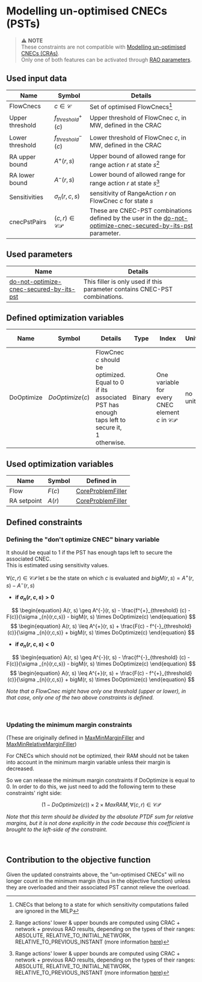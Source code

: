 # Modelling un-optimised CNECs (PSTs)

> ⚠️  **NOTE**  
> These constraints are not compatible with [Modelling un-optimised CNECs (CRAs)](unoptimized-cnec-filler-cra.md).  
> Only one of both features can be activated
> through [RAO parameters](/parameters/parameters.md#cnecs-that-should-not-be-optimised).

## Used input data

| Name            | Symbol                   | Details                                                                                                                                                                            |
|-----------------|--------------------------|------------------------------------------------------------------------------------------------------------------------------------------------------------------------------------|
| FlowCnecs       | $c \in \mathcal{C}$      | Set of optimised FlowCnecs[^1]                                                                                                                                                     |
| Upper threshold | $f^{+}_{threshold} (c)$  | Upper threshold of FlowCnec $c$, in MW, defined in the CRAC                                                                                                                        |
| Lower threshold | $f^{-}_{threshold} (c)$  | Lower threshold of FlowCnec $c$, in MW, defined in the CRAC                                                                                                                        |
| RA upper bound  | $A^{+}(r,s)$             | Upper bound of allowed range for range action $r$ at state $s$[^2]                                                                                                                 |                                                                                                                                                                                                                                                                                                                                                                                                                                                                                                                                                                                              |
| RA lower bound  | $A^{-}(r,s)$             | Lower bound of allowed range for range action $r$ at state $s$[^2]                                                                                                                 |                                                                                                                                                                                                                                                                                                                                                                                                                                                                                                                                                                                              |
| Sensitivities   | $\sigma _{n}(r,c,s)$     | sensitivity of RangeAction $r$ on FlowCnec $c$ for state $s$                                                                                                                       |
| cnecPstPairs    | $(c, r)\in \mathcal{CP}$ | These are CNEC-PST combinations defined by the user in the [do-not-optimize-cnec-secured-by-its-pst](/parameters/parameters.md#do-not-optimize-cnec-secured-by-its-pst) parameter. |

[^1]: CNECs that belong to a state for which sensitivity computations failed are ignored in the MILP  
[^2]: Range actions' lower & upper bounds are computed using CRAC + network + previous RAO results, depending on the
types of their ranges: ABSOLUTE, RELATIVE_TO_INITIAL_NETWORK, RELATIVE_TO_PREVIOUS_INSTANT (more
information [here](/input-data/crac/json.md#range-actions))


## Used parameters

| Name                                                                                                         | Details                                                                    |
|--------------------------------------------------------------------------------------------------------------|----------------------------------------------------------------------------|
| [do-not-optimize-cnec-secured-by-its-pst](/parameters/parameters.md#do-not-optimize-cnec-secured-by-its-pst) | This filler is only used if this parameter contains CNEC-PST combinations. |

## Defined optimization variables

| Name       | Symbol          | Details                                                                                                            | Type   | Index                                                     | Unit    | Lower bound | Upper bound |
|------------|-----------------|--------------------------------------------------------------------------------------------------------------------|--------|-----------------------------------------------------------|---------|-------------|-------------|
| DoOptimize | $DoOptimize(c)$ | FlowCnec $c$ should be optimized. Equal to 0 if its associated PST has enough taps left to secure it, 1 otherwise. | Binary | One variable for every CNEC element $c$ in $\mathcal{CP}$ | no unit | 0           | 1           |

## Used optimization variables

| Name        | Symbol | Defined in                                                              |
|-------------|--------|-------------------------------------------------------------------------|
| Flow        | $F(c)$ | [CoreProblemFiller](core-problem-filler.md#defined-optimization-variables) |
| RA setpoint | $A(r)$ | [CoreProblemFiller](core-problem-filler.md#defined-optimization-variables) |

## Defined constraints

### Defining the "don't optimize CNEC" binary variable

It should be equal to 1 if the PST has enough taps left to secure the associated CNEC.  
This is estimated using sensitivity values.

$\forall (c, r)\in \mathcal{CP}$ let $s$ be the state on which $c$ is evaluated and $bigM(r, s) = A^{+}(r, s) - A^{-}(r, s)$

- **if $\sigma _{n}(r,c,s) \gt 0$**  

$$
\begin{equation}
A(r, s) \geq A^{-}(r, s) - \frac{f^{+}_{threshold} (c) - F(c)}{\sigma _{n}(r,c,s)} - bigM(r, s) \times DoOptimize(c)
\end{equation}
$$
$$
\begin{equation}
A(r, s) \leq A^{+}(r, s) + \frac{F(c) - f^{-}_{threshold} (c)}{\sigma _{n}(r,c,s)} + bigM(r, s) \times DoOptimize(c)
\end{equation}
$$

- **if $\sigma _{n}(r,c,s) \lt 0$**  
  
$$
\begin{equation}
A(r, s) \geq A^{-}(r, s) - \frac{f^{-}_{threshold} (c) - F(c)}{\sigma _{n}(r,c,s)} - bigM(r, s) \times DoOptimize(c)
\end{equation}
$$
$$
\begin{equation}
A(r, s) \leq A^{+}(r, s) + \frac{F(c) - f^{+}_{threshold} (c)}{\sigma _{n}(r,c,s)} + bigM(r, s) \times DoOptimize(c)
\end{equation}
$$

*Note that a FlowCnec might have only one threshold (upper or lower), in that case, only one of the two above
constraints is defined.*

<br>

### Updating the minimum margin constraints

(These are originally defined in [MaxMinMarginFiller](max-min-margin-filler.md#defined-constraints)
and [MaxMinRelativeMarginFiller](max-min-relative-margin-filler.md#defined-constraints))

For CNECs which should not be optimized, their RAM should not be taken into account in the minimum margin variable
unless their margin is decreased.

So we can release the minimum margin constraints if DoOptimize is equal to 0. In order to do this, we just need to add
the following term to these constraints' right side:

$$
\begin{equation}
(1 - DoOptimize(c)) \times 2 \times MaxRAM, \forall  (c, r) \in \mathcal{CP}
\end{equation}
$$

*Note that this term should be divided by the absolute PTDF sum for relative margins, but it is not done explicitly in
the code because this coefficient is brought to the left-side of the constraint.*

<br>

## Contribution to the objective function

Given the updated constraints above, the "un-optimised CNECs" will no longer count in the minimum margin (thus in the
objective function) unless they are overloaded and their associated PST cannot relieve the overload.
